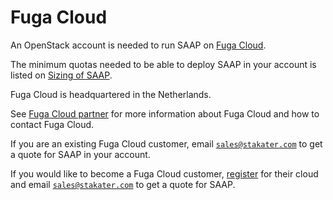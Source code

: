 # Fuga Cloud

An OpenStack account is needed to run SAAP on [Fuga Cloud](https://fuga.cloud/).

The minimum quotas needed to be able to deploy SAAP in your account is listed on [Sizing of SAAP](../../for-administrators/plan-your-environment/sizing.md).

Fuga Cloud is headquartered in the Netherlands.

See [Fuga Cloud partner](https://www.stakater.com/fuga-cloud-partner) for more information about Fuga Cloud and how to contact Fuga Cloud.

If you are an existing Fuga Cloud customer, email [`sales@stakater.com`](mailto:sales@stakater.com) to get a quote for SAAP in your account.

If you would like to become a Fuga Cloud customer, [register](https://my.fuga.cloud/register) for their cloud and email [`sales@stakater.com`](mailto:sales@stakater.com) to get a quote for SAAP.
